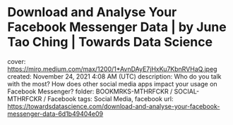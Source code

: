 # Download and Analyse Your Facebook Messenger Data | by June Tao Ching | Towards Data Science

cover: https://miro.medium.com/max/1200/1*AvnDAyE7jHxKu7KbnRVHaQ.jpeg
created: November 24, 2021 4:08 AM (UTC)
description: Who do you talk with the most? How does other social media apps impact your usage on Facebook Messenger?
folder: BOOKMRKS-MTHRFCKR / SOCIAL-MTHRFCKR / Facebook
tags: Social Media, facebook
url: https://towardsdatascience.com/download-and-analyse-your-facebook-messenger-data-6d1b49404e09